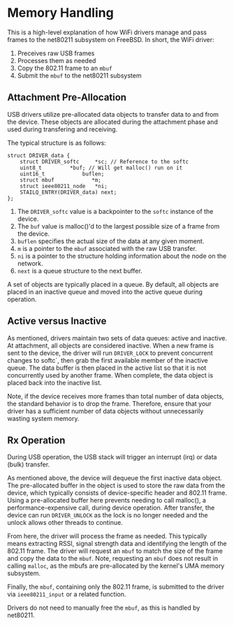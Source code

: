 # Memory Handling

This is a high-level explanation of how WiFi drivers manage and pass frames to the net80211 subsystem on FreeBSD. In short, the WiFi driver:
1) Preceives raw USB frames
2) Processes them as needed
3) Copy the 802.11 frame to an `mbuf`
4) Submit the `mbuf` to the net80211 subsystem

## Attachment Pre-Allocation

USB drivers utilize pre-allocated data objects to transfer data to and from the device. These objects are allocated during the attachment phase and used during transfering and receiving.

The typical structure is as follows:

```
struct DRIVER_data {
	struct DRIVER_softc		*sc; // Reference to the softc
	uint8_t			*buf; // Will get malloc() run on it
	uint16_t			buflen;
	struct mbuf		       *m;
	struct ieee80211_node	*ni;
	STAILQ_ENTRY(DRIVER_data) next;
};
```

1) The `DRIVER_softc` value is a backpointer to the `softc` instance of the device.
2) The `buf` value is malloc()'d to the largest possible size of a frame from the device.
3) `buflen` specifies the actual size of the data at any given moment.
4) `m` is a pointer to the `mbuf` associated with the raw USB transfer.
5) `ni` is a pointer to the structure holding information about the node on the network.
6) `next` is a queue structure to the next buffer.

A set of objects are typically placed in a queue. By default, all objects are placed in an inactive queue and moved into the active queue during operation.

## Active versus Inactive

As mentioned, drivers maintain two sets of data queues: active and inactive. At attachment, all objects are considered inactive. When a new frame is sent to the device, the driver will run `DRIVER_LOCK` to prevent concurrent changes to softc`, then grab the first available member of the inactive queue. The data buffer is then placed in the active list so that it is not concurrently used by another frame. When complete, the data object is placed back into the inactive list.

Note, if the device receives more frames than total number of data objects, the standard behavior is to drop the frame. Therefore, ensure that your driver has a sufficient number of data objects without unnecessarily wasting system memory.

## Rx Operation

During USB operation, the USB stack will trigger an interrupt (irq) or data (bulk) transfer.

As mentioned above, the device will dequeue the first inactive data object. The pre-allocated buffer in the object is used to store the raw data from the device, which typically consists of device-specific header and 802.11 frame. Using a pre-allocated buffer here prevents needing to call malloc(), a performance-expensive call, during device operation. After transfer, the device can run `DRIVER_UNLOCK` as the lock is no longer needed and the unlock allows other threads to continue.

From here, the driver will process the frame as needed. This typically means extracting RSSI, signal strength data and identifying the length of the 802.11 frame. The driver will request an `mbuf` to match the size of the frame and copy the data to the `mbuf`. Note, requesting an `mbuf` does not result in calling `malloc`, as the mbufs are pre-allocated by the kernel's UMA memory subsystem.

Finally, the `mbuf`, containing only the 802.11 frame, is submitted to the driver via `ieee80211_input` or a related function.

Drivers do not need to manually free the `mbuf`, as this is handled by net80211.
